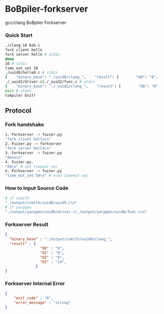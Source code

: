 # BoBpiler-forkserver

gcc/clang BoBpiler Forkserver

### Quick Start
```bash
./clang-18 bob.c                
fork client hello
fork server hello # stdin
done
10 # stdin
time_out_set 10
./uuid0/hello0.c # stdin
{    "binary_base": "./uuid0/clang_",    "result": {        "O0": "0",        "O1": "0",        "O2": "0",        "O3": "0",    }}
./_uuid2/driver.c|./_uuid2/func.c # stdin
{    "binary_base": "./_uuid2/clang_",    "result": {        "O0": "0",        "O1": "0",        "O2": "0",        "O3": "0",    }}
exit # stdin
Compiler Exit!
```

## Protocol
### Fork handshake
```bash
1. Forkserver -> fuzzer.py
"fork client hello\n"
2. Fuzzer.py -> forkserver
"fork server hello\n"
3. Forkserver -> fuzzer.py
"done\n"
4. Fuzzer.py.
"50\n" # set timeout sec
5. Forkserver -> fuzzer.py
"time_out_set 50\n" # echo timeout sec
```

### How to Input Source Code
```bash
# if csmith
"./output/csmith/uuid0/uuid9.c\n"
# if yarpgen
"./output/yarpgen/uuid0/driver.c|./output/yarpgen/uuid0/func.c\n"
```


### Forkserver Result
```JSON
{
  "binary_base" : "./output/csmith/uuid0/clang_",
  "result" : {
                "O0" : "0",
                "O1" : "0",
                "O2" : "0",
                "O3" : "14",
              }
}
```


### Forkserver Internal Error
```JSON
{
	"exit_code" : "0",
	"error_message" : "string"
}
```
